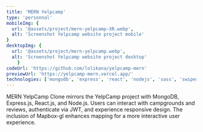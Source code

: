 ```yaml
---
title: 'MERN Yelpcamp'
type: 'personnal'
mobileImg: {
  url: '@assets/project/mern-yelpcamp-XR.webp',
  alt: 'Screenshot Yelpcamp website project mobile'
}
desktopImg: {
  url: '@assets/project/mern-yelpcamp.webp',
  alt: 'Screenshot Yelpcamp website project desktop'
	}
codeUrl: 'https://github.com/lolikana/yelpcamp-mern'
previewUrl: 'https://yelpcamp-mern.vercel.app/'
technologies: ['mongodb', 'express', 'react', 'nodejs', 'sass', 'swiper', 'mapbox', 'zod']
---
```



MERN YelpCamp Clone mirrors the YelpCamp project with MongoDB, Express.js, React.js, and Node.js. Users can interact with campgrounds and reviews, authenticate via JWT, and experience responsive design. The inclusion of Mapbox-gl enhances mapping for a more interactive user experience.





